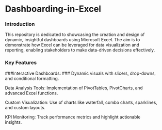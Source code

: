 # Dashboarding-in-Excel
### Introduction
This repository is dedicated to showcasing the creation and design of dynamic, insightful dashboards using Microsoft Excel. The aim is to demonstrate how Excel can be leveraged for data visualization and reporting, enabling stakeholders to make data-driven decisions effectively.

### Key Features
###Interactive Dashboards: ### Dynamic visuals with slicers, drop-downs, and conditional formatting.

Data Analysis Tools: Implementation of PivotTables, PivotCharts, and advanced Excel functions.

Custom Visualization: Use of charts like waterfall, combo charts, sparklines, and custom layouts.

KPI Monitoring: Track performance metrics and highlight actionable insights.